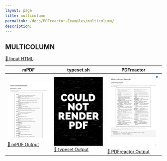 ```yaml
---
layout: page
title: multicolumn
permalink: /docs/PDFreactor-Examples/multicolumn/
description: 
---
```




## MULTICOLUMN

[📄 Input HTML](/html/PDFreactor%20Examples/multicolumn/multicolumn.html):

| mPDF | typeset.sh | PDFreactor |
|---------|---------|---------|
| ![mPDF Preview](mpdf__html_PDFreactor_Examples_multicolumn_multicolumn.html.png) [📕 mPDF Output](mpdf__html_PDFreactor_Examples_multicolumn_multicolumn.html.pdf) | ![typeset Preview](typeset__html_PDFreactor_Examples_multicolumn_multicolumn.html.png) [📕 typeset Output](typeset__html_PDFreactor_Examples_multicolumn_multicolumn.html.pdf) | ![PDFreactor Preview](pdfreactor__html_PDFreactor_Examples_multicolumn_multicolumn.html.png) [📕 PDFreactor Output](pdfreactor__html_PDFreactor_Examples_multicolumn_multicolumn.html.pdf)



